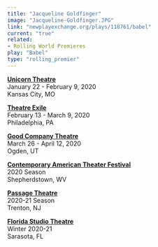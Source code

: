 ```yaml
---
title: "Jacqueline Goldfinger"
image: "Jacqueline-Goldfinger.JPG"
link: "newplayexchange.org/plays/118761/babel"
current: "true"
related:
- Rolling World Premieres
play: "Babel"
type: "rolling_premier"
---
```


[**Unicorn Theatre**](https://unicorntheatre.org/shows/babel/)\
January 22 - February 9, 2020\
Kansas City, MO

[**Theatre Exile**](https://theatreexile.org/shows/babel/)\
February 13 - March 9, 2020\
Philadelphia, PA

[**Good Company Theatre**](https://www.goodcotheatre.com/copy-of-you-bet-your-black-ass-broa)\
March 26 - April 12, 2020\
Ogden, UT

[**Contemporary American Theater Festival**](https://catf.org/)\
2020 Season\
Shepherdstown, WV

[**Passage Theatre**](https://passagetheatre.org/)\
2020-21 Season\
Trenton, NJ

[**Florida Studio Theatre**](https://www.floridastudiotheatre.org/)\
Winter 2020-21\
Sarasota, FL
